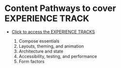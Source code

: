 # Content Pathways to cover EXPERIENCE TRACK

- [Click to access the EXPERIENCE TRACKS](https://developer.android.com/courses/jetpack-compose/course)

    1. Compose essentials
    2. Layouts, theming, and animation
    3. Architecture and state
    4. Accessibility, testing, and performance
    5. Form factors

